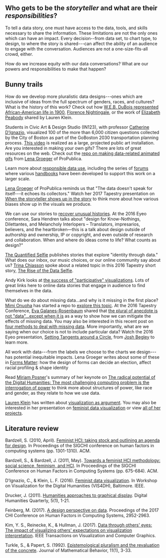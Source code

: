 ## Who gets to be the *storyteller* and what are their *responsibilities*? ##

To tell a data story, one must have access to the data, tools, and skills necessary to share the information. These limitations are not the only ones which can have an impact. Every decision--from data set, to chart type, to design, to where the story is shared---can affect the ability of an audience to engage with the conversation. Audiences are not a one-size-fits-all crowd, either. 

How do we increase equity with our data conversations? What are our powers and responsibilities to make that happen?

## Bunny trails ##
How do we develop more pluralistic data designs---ones which are inclusive of ideas from the full spectrum of genders, races, and cultures? What is the history of this work? Check out how [W.E.B. DuBois represented African-American life in 1900](http://publicdomainreview.org/collections/w-e-b-du-bois-hand-drawn-infographics-of-african-american-life-1900/), [Florence Nightingale](https://www.sciencenews.org/article/florence-nightingale-passionate-statistician), or the work of [Elizabeth Peabody](http://lklein.com/2014/12/visualization-as-argument/) shared by Lauren Klein.

Students in Civic Art & Design Studio (IN123), with professor [Catherine DʼIgnazio](http://www.kanarinka.com/), visualized 100 of the more than 6,000 citizen questions collected by the City of Boston as part of the GoBoston 2030 transportation planning process. [This video](https://www.youtube.com/watch?v=G3Q70ppWVSk) is realized as a large, projected public art installation. Are you interested in making your own gifs? There are lots of great resources on the web. Check out the [repo on making data-related animated gifs](https://github.com/lenagroeger/gifs) from [Lena Groeger](https://twitter.com/lenagroeger) of ProPublica.

Learn more about [responsible data use](https://blogs.microsoft.com/newyork//2016/01/20/dataviz-for-good-how-to-ethically-communicate-data-in-a-visual-manner-rdfviz/), including the series of [forums](https://responsibledata.io/) where various [handbooks](https://responsibledata.io/resources/handbook/) have been developed to support this work on a larger scale.

[Lena Groeger](https://twitter.com/lenagroeger) of ProPublica reminds us that "The data doesn't speak for itself---it echoes its collectors." Watch her 2017 Tapestry presentation on [When the storyteller shows up in the story](https://youtu.be/TvJYDz8849g) to think more about how various biases show up in the visuals we produce.

We can use our stories to [recover unusual histories](https://vimeo.com/179040817). At the 2016 Eyeo conference, Sara Hendren talks about "design for Know-Nothings, Dilettantes, and Melancholy Interlopers – Translators, impresarios, believers, and the heartbroken—this is a talk about design outside of authorship and ownership, IP or copyright, and even outside of research and collaboration. When and where do ideas come to life? What counts as design?"

[The Quantified Selfie](http://quantifiedselfie.us/) publishes stories that explore "identity through data." What does our inbox, our music choices, or our online community say about us? [Trina Chiasson](https://twitter.com/trinachi) spoke about a related topic in this 2016 Tapestry short story, [The Rise of the Data Selfie](https://www.youtube.com/watch?v=sK4RDO3wPCg).

Andy Kirk looks at [the success of "participative" visualizations](http://www.visualisingdata.com/2014/02/the-success-of-participative-visualisations/). Lots of great links here to online data stories that engage in audience to find themselves in the data.

What do we do about missing data...and why is it missing in the first place? [Mimi Onuoha](https://twitter.com/thistimeitsmimi) has started a repo to [explore this topic](https://github.com/MimiOnuoha/missing-datasets). At the 2016 Tapestry Conference, [Eva Galanes-Rosenbaum](https://twitter.com/NotoriousEGR) shared that [the plural of anecdote is not "data"...except when it is](http://www.tapestryconference.com/blog/2016/plural-anecdote-not-data%E2%80%94except-when-it) as a way to show how we can mitigate the effects of missing data. You may also be interested in this recent post on [four methods to deal with missing data](https://blog.socialcops.com/academy/resources/4-methods-missing-data/). More importantly, what are we saying when our choice is not to include particular data? Watch the 2016 Eyeo presentation, [Setting Tangents around a Circle](https://vimeo.com/176869833), from [Josh Begley](https://twitter.com/joshbegley) to learn more.

All work with data---from the labels we choose to the charts we design---has potential inequitable impacts. Lena Groeger writes about some of these in [Forms Matter](https://source.opennews.org/articles/forms-matter/): how the design of forms can decide an election, affect racial profiling & shape identity

Read [Miriam Posner](https://twitter.com/miriamkp)'s summary of her keynote on [The radical potential of the Digital Humanities: The most challenging computing problem is the interrogation of power](http://blogs.lse.ac.uk/impactofsocialsciences/2015/08/12/the-radical-unrealized-potential-of-digital-humanities/) to think more about structures of power, like race and gender, as they relate to how we use data.

[Lauren Klein](https://twitter.com/laurenfklein) has written about [visualization as argument](http://lklein.com/2014/12/visualization-as-argument/). You may also be interested in her presentation on [feminist data visualization](http://www.northeastern.edu/nulab/lauren-klein-feminist-data-visualization/) or view [all of her projects](http://dhlab.lmc.gatech.edu/projects/).


## Literature review ##
Bardzell, S. (2010, April). [Feminist HCI: taking stock and outlining an agenda for design](https://pdfs.semanticscholar.org/61f2/408e1b510e5b10617abf947adfb5a35e8646.pdf). In Proceedings of the SIGCHI conference on human factors in computing systems (pp. 1301-1310). ACM.

Bardzell, S., & Bardzell, J. (2011, May). [Towards a feminist HCI methodology: social science, feminism, and HCI](https://s3.amazonaws.com/academia.edu.documents/31454793/CHI11_FeministMethods_CAMERAREADY.pdf?AWSAccessKeyId=AKIAIWOWYYGZ2Y53UL3A&Expires=1509729799&Signature=F%2FZtRGJZPQbw72M2nE5olD7FFhI%3D&response-content-disposition=inline%3B%20filename%3DTowards_a_feminist_HCI_methodology_socia.pdf). In Proceedings of the SIGCHI Conference on Human Factors in Computing Systems (pp. 675-684). ACM.

D’Ignazio, C., & Klein, L. F. (2016). [Feminist data visualization](http://www.kanarinka.com/wp-content/uploads/2015/07/IEEE_Feminist_Data_Visualization.pdf). In Workshop on Visualization for the Digital Humanities (VIS4DH), Baltimore. IEEE.

Drucker, J. (2011). [Humanities approaches to graphical display](http://www.digitalhumanities.org/dhq/vol/5/1/000091/000091.html). Digital Humanities Quarterly, 5(1), 1-21.

Feinberg, M. (2017). [A design perspective on data](https://ils.unc.edu/~mfeinber/Feinberg%202017c.pdf). Proceedings of the 2017 CHI Conference on Human Factors in Computing Systems, 2952-2963.

Kim, Y. S., Reinecke, K., & Hullman, J. (2017). [Data through others' eyes: The impact of visualizing others' expectations on visualization interpretation](http://faculty.washington.edu/jhullman/VIS17_Expectations_SocialVis.pdf). IEEE Transactions on Visualization and Computer Graphics.

Turkle, S., & Papert, S. (1992). [Epistemological pluralism and the revaluation of the concrete](http://web.mit.edu/sturkle/www/pdfsforstwebpage/ST_Epistemo%20Pluralism.pdf). Journal of Mathematical Behavior, 11(1), 3-33.
